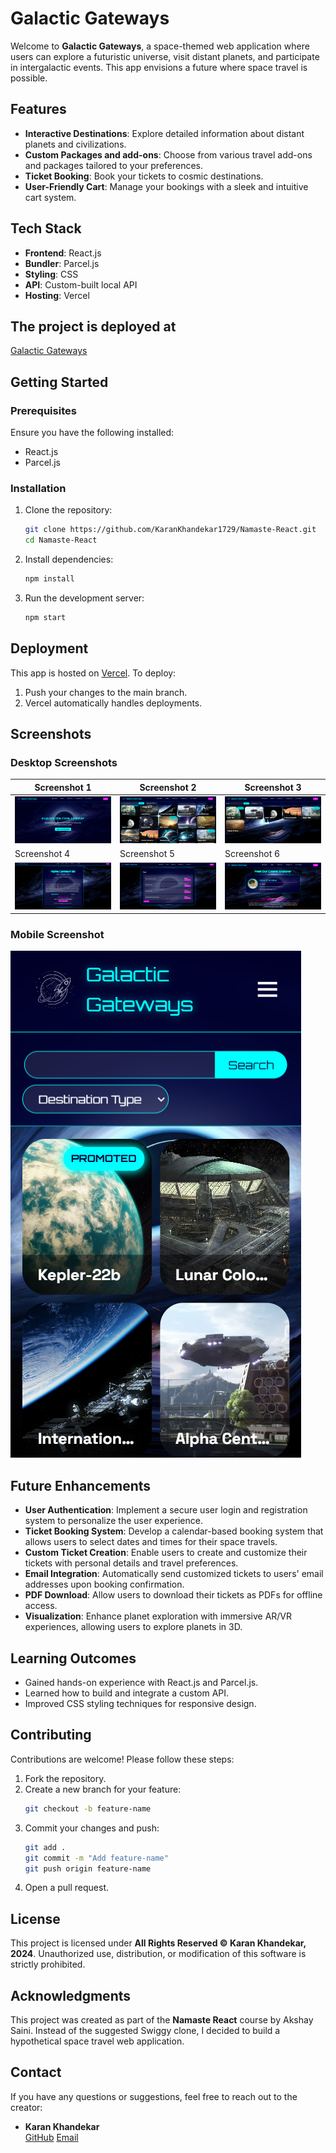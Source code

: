 # Galactic Gateways

Welcome to **Galactic Gateways**, a space-themed web application where users can explore a futuristic universe, visit distant planets, and participate in intergalactic events. This app envisions a future where space travel is possible.

## Features

- **Interactive Destinations**: Explore detailed information about distant planets and civilizations.
- **Custom Packages and add-ons**: Choose from various travel add-ons and packages tailored to your preferences.
- **Ticket Booking**: Book your tickets to cosmic destinations.
- **User-Friendly Cart**: Manage your bookings with a sleek and intuitive cart system.

## Tech Stack

- **Frontend**: React.js
- **Bundler**: Parcel.js
- **Styling**: CSS
- **API**: Custom-built local API
- **Hosting**: Vercel

## The project is deployed at
[Galactic Gateways](https://galacticgateways.vercel.app)

## Getting Started

### Prerequisites

Ensure you have the following installed:
- React.js
- Parcel.js

### Installation

1. Clone the repository:
   ```bash
   git clone https://github.com/KaranKhandekar1729/Namaste-React.git
   cd Namaste-React
   ```

2. Install dependencies:
   ```bash
   npm install
   ```

3. Run the development server:
   ```bash
   npm start
   ```

## Deployment

This app is hosted on [Vercel](https://vercel.com). To deploy:
1. Push your changes to the main branch.
2. Vercel automatically handles deployments.

## Screenshots

### Desktop Screenshots
| Screenshot 1 | Screenshot 2 | Screenshot 3 |
|--------------|--------------|--------------|
| ![Screenshot 1](assets/final/galactic-gateways-desktop-1.png) | ![Screenshot 2](assets/final/galactic-gateways-desktop-2.png) | ![Screenshot 3](assets/final/galactic-gateways-desktop-3.png) |
| Screenshot 4 | Screenshot 5 | Screenshot 6 |
| ![Screenshot 4](assets/final/galactic-gateways-desktop-4.png) | ![Screenshot 5](assets/final/galactic-gateways-desktop-5.png) | ![Screenshot 6](assets/final/galactic-gateways-desktop-6.png) |

### Mobile Screenshot
![Mobile Screenshot](assets/final/galactic-gateways-mobile.png)


## Future Enhancements

- **User Authentication**: Implement a secure user login and registration system to personalize the user experience.
- **Ticket Booking System**: Develop a calendar-based booking system that allows users to select dates and times for their space travels.
- **Custom Ticket Creation**: Enable users to create and customize their tickets with personal details and travel preferences.
- **Email Integration**: Automatically send customized tickets to users' email addresses upon booking confirmation.
- **PDF Download**: Allow users to download their tickets as PDFs for offline access.
- **Visualization**: Enhance planet exploration with immersive AR/VR experiences, allowing users to explore planets in 3D.

## Learning Outcomes
- Gained hands-on experience with React.js and Parcel.js.
- Learned how to build and integrate a custom API.
- Improved CSS styling techniques for responsive design.

## Contributing

Contributions are welcome! Please follow these steps:
1. Fork the repository.
2. Create a new branch for your feature:
   ```bash
   git checkout -b feature-name
   ```
3. Commit your changes and push:
   ```bash
   git add .
   git commit -m "Add feature-name"
   git push origin feature-name
   ```
4. Open a pull request.

## License

This project is licensed under **All Rights Reserved © Karan Khandekar, 2024**. Unauthorized use, distribution, or modification of this software is strictly prohibited.

## Acknowledgments

This project was created as part of the **Namaste React** course by Akshay Saini. Instead of the suggested Swiggy clone, I decided to build a hypothetical space travel web application.

## Contact

If you have any questions or suggestions, feel free to reach out to the creator:
- **Karan Khandekar**  
  [GitHub](https://github.com/KaranKhandekar1729)
  [Email](karankhandekar028@gmail.com)
